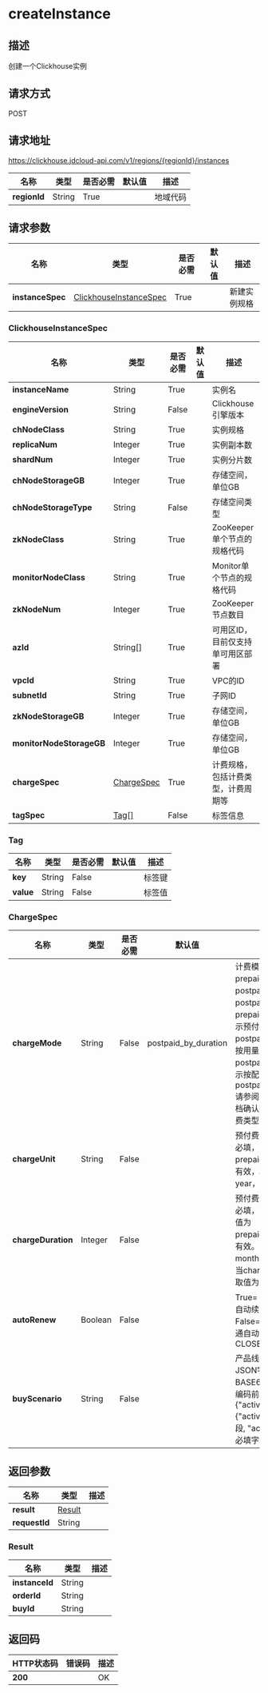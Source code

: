 # createInstance


## 描述
创建一个Clickhouse实例

## 请求方式
POST

## 请求地址
https://clickhouse.jdcloud-api.com/v1/regions/{regionId}/instances

|名称|类型|是否必需|默认值|描述|
|---|---|---|---|---|
|**regionId**|String|True| |地域代码|

## 请求参数
|名称|类型|是否必需|默认值|描述|
|---|---|---|---|---|
|**instanceSpec**|[ClickhouseInstanceSpec](createinstance#clickhouseinstancespec)|True| |新建实例规格|

### <div id="clickhouseinstancespec">ClickhouseInstanceSpec</div>

|名称|类型|是否必需|默认值|描述|
|---|---|---|---|---|
|**instanceName**|String|True| |实例名|
|**engineVersion**|String|False| |Clickhouse引擎版本|
|**chNodeClass**|String|True| |实例规格|
|**replicaNum**|Integer|True| |实例副本数|
|**shardNum**|Integer|True| |实例分片数|
|**chNodeStorageGB**|Integer|True| |存储空间，单位GB|
|**chNodeStorageType**|String|False| |存储空间类型|
|**zkNodeClass**|String|True| |ZooKeeper单个节点的规格代码|
|**monitorNodeClass**|String|True| |Monitor单个节点的规格代码|
|**zkNodeNum**|Integer|True| |ZooKeeper节点数目|
|**azId**|String[]|True| |可用区ID，目前仅支持单可用区部署|
|**vpcId**|String|True| |VPC的ID|
|**subnetId**|String|True| |子网ID|
|**zkNodeStorageGB**|Integer|True| |存储空间，单位GB|
|**monitorNodeStorageGB**|Integer|True| |存储空间，单位GB|
|**chargeSpec**|[ChargeSpec](createinstance#chargespec)|True| |计费规格，包括计费类型，计费周期等|
|**tagSpec**|[Tag[]](createinstance#tag)|False| |标签信息|
### <div id="tag">Tag</div>

|名称|类型|是否必需|默认值|描述|
|---|---|---|---|---|
|**key**|String|False| |标签键|
|**value**|String|False| |标签值|
### <div id="chargespec">ChargeSpec</div>

|名称|类型|是否必需|默认值|描述|
|---|---|---|---|---|
|**chargeMode**|String|False|postpaid_by_duration|计费模式，取值为：prepaid_by_duration，postpaid_by_usage或postpaid_by_duration，prepaid_by_duration表示预付费，postpaid_by_usage表示按用量后付费，postpaid_by_duration表示按配置后付费，默认为postpaid_by_duration.请参阅具体产品线帮助文档确认该产品线支持的计费类型|
|**chargeUnit**|String|False| |预付费计费单位，预付费必填，当chargeMode为prepaid_by_duration时有效，取值为：month、year，默认为month|
|**chargeDuration**|Integer|False| |预付费计费时长，预付费必填，当chargeMode取值为prepaid_by_duration时有效。当chargeUnit为month时取值为：1~9，当chargeUnit为year时取值为：1、2、3|
|**autoRenew**|Boolean|False| |True=：OPEN——开通自动续费、False=CLOSE—— 不开通自动续费，默认为CLOSE|
|**buyScenario**|String|False| |产品线统一活动凭证JSON字符串，需要BASE64编码，目前要求编码前格式为 {"activity":{"activityType":必填字段, "activityIdentifier":必填字段}}|

## 返回参数
|名称|类型|描述|
|---|---|---|
|**result**|[Result](createinstance#result)| |
|**requestId**|String| |
###  <div id="result">Result</div>

|名称|类型|描述|
|---|---|---|
|**instanceId**|String| |
|**orderId**|String| |
|**buyId**|String| |

## 返回码
|HTTP状态码|错误码|描述|
|---|---|---|
|**200**||OK|
